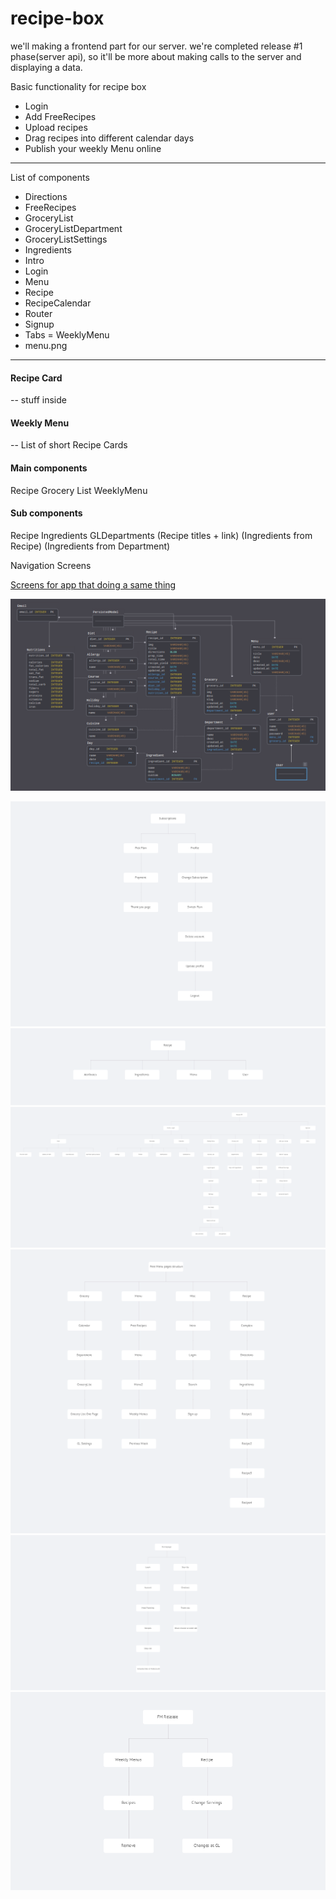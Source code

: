 # recipe-box

we'll making a frontend part for our server. we're completed release #1 phase(server api), so it'll be more about making calls to the server and displaying a data.

Basic functionality for recipe box
- Login
- Add FreeRecipes
- Upload recipes
- Drag recipes into different calendar days
- Publish your weekly Menu online

---

List of components

- Directions
- FreeRecipes
- GroceryList
- GroceryListDepartment
- GroceryListSettings
- Ingredients
- Intro
- Login
- Menu
- Recipe
- RecipeCalendar
- Router
- Signup
- Tabs
= WeeklyMenu
- menu.png

---------------

#### Recipe Card
 -- stuff inside

#### Weekly Menu
 -- List of short Recipe Cards

 #### Main components
  Recipe
  Grocery List
  WeeklyMenu

 #### Sub components
  Recipe Ingredients
  GLDepartments
  (Recipe titles + link)
  (Ingredients from Recipe)
  (Ingredients from Department)

  Navigation
 Screens


[Screens for app that doing a same thing](https://github.com/GroceriStar/creative/blob/master/app%20screens%20at%20one%20place.md)

![DB Schema](https://github.com/ChickenKyiv/creative/blob/master/Recipe-ChickenKyiv-Release%231%20Schema%20%20%20SqlDBM.png "Logo Title Text 1")





![DB Schema](https://github.com/ChickenKyiv/creative/blob/master/schemes-sitemaps/099a7735f717498faaa8731f55654fa7.png "Logo Title Text 1")
![DB Schema](https://github.com/ChickenKyiv/creative/blob/master/schemes-sitemaps/25c30222db7c453599438292bd469fc6.png "Logo Title Text 1")
![DB Schema](https://github.com/ChickenKyiv/creative/blob/master/schemes-sitemaps/7cc6dbef63964208a3b5dcc68075a0f9.png "Logo Title Text 1")
![DB Schema](https://github.com/ChickenKyiv/creative/blob/master/schemes-sitemaps/b33e2daee0cb4c1e9f27c4fc3399ff0d.png "Logo Title Text 1")
![DB Schema](https://github.com/ChickenKyiv/creative/blob/master/schemes-sitemaps/b9e3a0b6e8444c6f86a99342ae90030f.png "Logo Title Text 1")
![DB Schema](https://github.com/ChickenKyiv/creative/blob/master/schemes-sitemaps/c0ae724e5d2a4635ab5994821ac88e95.png "Logo Title Text 1")
